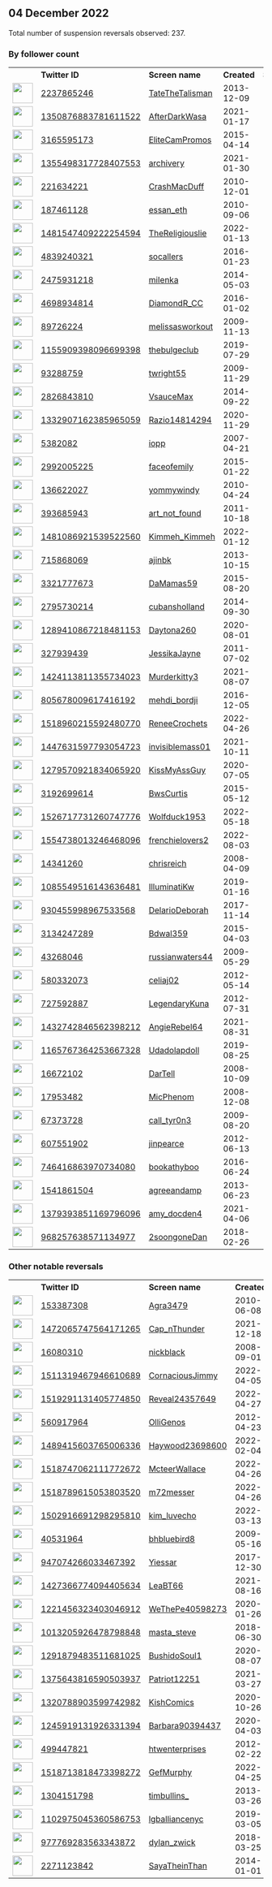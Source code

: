 
## 04 December 2022
Total number of suspension reversals observed: 237.

### By follower count
<table><tr><th></th><th align="left">Twitter ID</th><th align="left">Screen name</th>
<th align="left">Created</th><th align="left">Status</th><th align="left">Suspended</th><th align="left">Followers</th>
<tr><td><a href="https://pbs.twimg.com/profile_images/1664589364276461575/9dGp_mPS_normal.jpg"><img src="https://pbs.twimg.com/profile_images/1664589364276461575/9dGp_mPS_normal.jpg" width="40px" height="40px" align="center"/></a></td><td><a href="https://twitter.com/intent/user?user_id=2237865246">2237865246</a></td><td><a href="https://twitter.com/TateTheTalisman">TateTheTalisman</a></td><td>2013-12-09</td><td align="center"></td><td></td><td>1894199</td></tr>
<tr><td><a href="https://pbs.twimg.com/profile_images/1622755268781015041/RtCBQDkw_normal.jpg"><img src="https://pbs.twimg.com/profile_images/1622755268781015041/RtCBQDkw_normal.jpg" width="40px" height="40px" align="center"/></a></td><td><a href="https://twitter.com/intent/user?user_id=1350876883781611522">1350876883781611522</a></td><td><a href="https://twitter.com/AfterDarkWasa">AfterDarkWasa</a></td><td>2021-01-17</td><td align="center"></td><td>2022-09-25</td><td>127808</td></tr>
<tr><td><a href="https://pbs.twimg.com/profile_images/866899575881293824/6E9r72cD_normal.jpg"><img src="https://pbs.twimg.com/profile_images/866899575881293824/6E9r72cD_normal.jpg" width="40px" height="40px" align="center"/></a></td><td><a href="https://twitter.com/intent/user?user_id=3165595173">3165595173</a></td><td><a href="https://twitter.com/EliteCamPromos">EliteCamPromos</a></td><td>2015-04-14</td><td align="center"></td><td></td><td>76643</td></tr>
<tr><td><a href="https://pbs.twimg.com/profile_images/1355516079909593088/EeBF9hlD_normal.jpg"><img src="https://pbs.twimg.com/profile_images/1355516079909593088/EeBF9hlD_normal.jpg" width="40px" height="40px" align="center"/></a></td><td><a href="https://twitter.com/intent/user?user_id=1355498317728407553">1355498317728407553</a></td><td><a href="https://twitter.com/archivery">archivery</a></td><td>2021-01-30</td><td align="center"></td><td>2022-11-29</td><td>53314</td></tr>
<tr><td><a href="https://pbs.twimg.com/profile_images/1599763616869253122/KDAnkNWb_normal.jpg"><img src="https://pbs.twimg.com/profile_images/1599763616869253122/KDAnkNWb_normal.jpg" width="40px" height="40px" align="center"/></a></td><td><a href="https://twitter.com/intent/user?user_id=221634221">221634221</a></td><td><a href="https://twitter.com/CrashMacDuff">CrashMacDuff</a></td><td>2010-12-01</td><td align="center"></td><td></td><td>24199</td></tr>
<tr><td><a href="https://pbs.twimg.com/profile_images/1668549754345902081/h0NDvO4w_normal.jpg"><img src="https://pbs.twimg.com/profile_images/1668549754345902081/h0NDvO4w_normal.jpg" width="40px" height="40px" align="center"/></a></td><td><a href="https://twitter.com/intent/user?user_id=187461128">187461128</a></td><td><a href="https://twitter.com/essan_eth">essan_eth</a></td><td>2010-09-06</td><td align="center"></td><td>2022-12-03</td><td>22117</td></tr>
<tr><td><a href="https://pbs.twimg.com/profile_images/1631980748524646401/9-adLl3n_normal.jpg"><img src="https://pbs.twimg.com/profile_images/1631980748524646401/9-adLl3n_normal.jpg" width="40px" height="40px" align="center"/></a></td><td><a href="https://twitter.com/intent/user?user_id=1481547409222254594">1481547409222254594</a></td><td><a href="https://twitter.com/TheReligiouslie">TheReligiouslie</a></td><td>2022-01-13</td><td align="center"></td><td>2022-07-26</td><td>15869</td></tr>
<tr><td><a href="https://pbs.twimg.com/profile_images/1599773618149507078/dw22ZFXl_normal.jpg"><img src="https://pbs.twimg.com/profile_images/1599773618149507078/dw22ZFXl_normal.jpg" width="40px" height="40px" align="center"/></a></td><td><a href="https://twitter.com/intent/user?user_id=4839240321">4839240321</a></td><td><a href="https://twitter.com/socallers">socallers</a></td><td>2016-01-23</td><td align="center"></td><td></td><td>14604</td></tr>
<tr><td><a href="https://pbs.twimg.com/profile_images/1668482152810397696/s919UB7Q_normal.jpg"><img src="https://pbs.twimg.com/profile_images/1668482152810397696/s919UB7Q_normal.jpg" width="40px" height="40px" align="center"/></a></td><td><a href="https://twitter.com/intent/user?user_id=2475931218">2475931218</a></td><td><a href="https://twitter.com/miIenka">miIenka</a></td><td>2014-05-03</td><td align="center"></td><td></td><td>13130</td></tr>
<tr><td><a href="https://pbs.twimg.com/profile_images/1347938818125680644/OdgMMR1S_normal.jpg"><img src="https://pbs.twimg.com/profile_images/1347938818125680644/OdgMMR1S_normal.jpg" width="40px" height="40px" align="center"/></a></td><td><a href="https://twitter.com/intent/user?user_id=4698934814">4698934814</a></td><td><a href="https://twitter.com/DiamondR_CC">DiamondR_CC</a></td><td>2016-01-02</td><td align="center">🚫</td><td></td><td>10490</td></tr>
<tr><td><a href="https://pbs.twimg.com/profile_images/3667878888/1d8951c4263abc5963a240a54866ead2_normal.jpeg"><img src="https://pbs.twimg.com/profile_images/3667878888/1d8951c4263abc5963a240a54866ead2_normal.jpeg" width="40px" height="40px" align="center"/></a></td><td><a href="https://twitter.com/intent/user?user_id=89726224">89726224</a></td><td><a href="https://twitter.com/melissasworkout">melissasworkout</a></td><td>2009-11-13</td><td align="center"></td><td></td><td>9564</td></tr>
<tr><td><a href="https://abs.twimg.com/sticky/default_profile_images/default_profile_normal.png"><img src="https://abs.twimg.com/sticky/default_profile_images/default_profile_normal.png" width="40px" height="40px" align="center"/></a></td><td><a href="https://twitter.com/intent/user?user_id=1155909398096699398">1155909398096699398</a></td><td><a href="https://twitter.com/thebulgeclub">thebulgeclub</a></td><td>2019-07-29</td><td align="center">🔒</td><td></td><td>8728</td></tr>
<tr><td><a href="https://pbs.twimg.com/profile_images/1599745515561918464/zFJRj02F_normal.jpg"><img src="https://pbs.twimg.com/profile_images/1599745515561918464/zFJRj02F_normal.jpg" width="40px" height="40px" align="center"/></a></td><td><a href="https://twitter.com/intent/user?user_id=93288759">93288759</a></td><td><a href="https://twitter.com/twright55">twright55</a></td><td>2009-11-29</td><td align="center"></td><td></td><td>7669</td></tr>
<tr><td><a href="https://pbs.twimg.com/profile_images/1610824768273489921/TPnA22pb_normal.jpg"><img src="https://pbs.twimg.com/profile_images/1610824768273489921/TPnA22pb_normal.jpg" width="40px" height="40px" align="center"/></a></td><td><a href="https://twitter.com/intent/user?user_id=2826843810">2826843810</a></td><td><a href="https://twitter.com/VsauceMax">VsauceMax</a></td><td>2014-09-22</td><td align="center">🔒🚫</td><td>2022-11-27</td><td>7541</td></tr>
<tr><td><a href="https://pbs.twimg.com/profile_images/1636143055978782720/hUMYEQhP_normal.jpg"><img src="https://pbs.twimg.com/profile_images/1636143055978782720/hUMYEQhP_normal.jpg" width="40px" height="40px" align="center"/></a></td><td><a href="https://twitter.com/intent/user?user_id=1332907162385965059">1332907162385965059</a></td><td><a href="https://twitter.com/Razio14814294">Razio14814294</a></td><td>2020-11-29</td><td align="center">🔒</td><td>2022-11-30</td><td>5851</td></tr>
<tr><td><a href="https://pbs.twimg.com/profile_images/1245110852291788800/SEhjjrMk_normal.jpg"><img src="https://pbs.twimg.com/profile_images/1245110852291788800/SEhjjrMk_normal.jpg" width="40px" height="40px" align="center"/></a></td><td><a href="https://twitter.com/intent/user?user_id=5382082">5382082</a></td><td><a href="https://twitter.com/iopp">iopp</a></td><td>2007-04-21</td><td align="center"></td><td></td><td>5701</td></tr>
<tr><td><a href="https://pbs.twimg.com/profile_images/1610042521299652609/XrBdSf0U_normal.jpg"><img src="https://pbs.twimg.com/profile_images/1610042521299652609/XrBdSf0U_normal.jpg" width="40px" height="40px" align="center"/></a></td><td><a href="https://twitter.com/intent/user?user_id=2992005225">2992005225</a></td><td><a href="https://twitter.com/faceofemily">faceofemily</a></td><td>2015-01-22</td><td align="center"></td><td></td><td>5420</td></tr>
<tr><td><a href="https://pbs.twimg.com/profile_images/1644852916287594496/hams_uUB_normal.jpg"><img src="https://pbs.twimg.com/profile_images/1644852916287594496/hams_uUB_normal.jpg" width="40px" height="40px" align="center"/></a></td><td><a href="https://twitter.com/intent/user?user_id=136622027">136622027</a></td><td><a href="https://twitter.com/yommywindy">yommywindy</a></td><td>2010-04-24</td><td align="center"></td><td>2022-11-30</td><td>4762</td></tr>
<tr><td><a href="https://pbs.twimg.com/profile_images/1599643859767762944/wxNZUaNo_normal.jpg"><img src="https://pbs.twimg.com/profile_images/1599643859767762944/wxNZUaNo_normal.jpg" width="40px" height="40px" align="center"/></a></td><td><a href="https://twitter.com/intent/user?user_id=393685943">393685943</a></td><td><a href="https://twitter.com/art_not_found">art_not_found</a></td><td>2011-10-18</td><td align="center">🚫</td><td></td><td>4721</td></tr>
<tr><td><a href="https://pbs.twimg.com/profile_images/1490086455296892934/zi70NsB1_normal.jpg"><img src="https://pbs.twimg.com/profile_images/1490086455296892934/zi70NsB1_normal.jpg" width="40px" height="40px" align="center"/></a></td><td><a href="https://twitter.com/intent/user?user_id=1481086921539522560">1481086921539522560</a></td><td><a href="https://twitter.com/Kimmeh_Kimmeh">Kimmeh_Kimmeh</a></td><td>2022-01-12</td><td align="center"></td><td>2022-10-29</td><td>4699</td></tr>
<tr><td><a href="https://pbs.twimg.com/profile_images/1110004651024416768/HcnMhNrv_normal.jpg"><img src="https://pbs.twimg.com/profile_images/1110004651024416768/HcnMhNrv_normal.jpg" width="40px" height="40px" align="center"/></a></td><td><a href="https://twitter.com/intent/user?user_id=715868069">715868069</a></td><td><a href="https://twitter.com/ajinbk">ajinbk</a></td><td>2013-10-15</td><td align="center"></td><td></td><td>4358</td></tr>
<tr><td><a href="https://pbs.twimg.com/profile_images/1607824495330328578/i-nWAfKO_normal.jpg"><img src="https://pbs.twimg.com/profile_images/1607824495330328578/i-nWAfKO_normal.jpg" width="40px" height="40px" align="center"/></a></td><td><a href="https://twitter.com/intent/user?user_id=3321777673">3321777673</a></td><td><a href="https://twitter.com/DaMamas59">DaMamas59</a></td><td>2015-08-20</td><td align="center">🔒</td><td></td><td>4259</td></tr>
<tr><td><a href="https://pbs.twimg.com/profile_images/1141719407410012160/uDe8F5KF_normal.jpg"><img src="https://pbs.twimg.com/profile_images/1141719407410012160/uDe8F5KF_normal.jpg" width="40px" height="40px" align="center"/></a></td><td><a href="https://twitter.com/intent/user?user_id=2795730214">2795730214</a></td><td><a href="https://twitter.com/cubansholland">cubansholland</a></td><td>2014-09-30</td><td align="center">🔒</td><td></td><td>3612</td></tr>
<tr><td><a href="https://pbs.twimg.com/profile_images/1365431644530827267/G1Lw-tst_normal.jpg"><img src="https://pbs.twimg.com/profile_images/1365431644530827267/G1Lw-tst_normal.jpg" width="40px" height="40px" align="center"/></a></td><td><a href="https://twitter.com/intent/user?user_id=1289410867218481153">1289410867218481153</a></td><td><a href="https://twitter.com/Daytona260">Daytona260</a></td><td>2020-08-01</td><td align="center"></td><td></td><td>3574</td></tr>
<tr><td><a href="https://pbs.twimg.com/profile_images/861691533929721857/sJWszJym_normal.jpg"><img src="https://pbs.twimg.com/profile_images/861691533929721857/sJWszJym_normal.jpg" width="40px" height="40px" align="center"/></a></td><td><a href="https://twitter.com/intent/user?user_id=327939439">327939439</a></td><td><a href="https://twitter.com/JessikaJayne">JessikaJayne</a></td><td>2011-07-02</td><td align="center"></td><td></td><td>3346</td></tr>
<tr><td><a href="https://pbs.twimg.com/profile_images/1452454183727161355/98f57gs6_normal.jpg"><img src="https://pbs.twimg.com/profile_images/1452454183727161355/98f57gs6_normal.jpg" width="40px" height="40px" align="center"/></a></td><td><a href="https://twitter.com/intent/user?user_id=1424113811355734023">1424113811355734023</a></td><td><a href="https://twitter.com/Murderkitty3">Murderkitty3</a></td><td>2021-08-07</td><td align="center"></td><td>2022-10-29</td><td>3158</td></tr>
<tr><td><a href="https://pbs.twimg.com/profile_images/1538097169185521665/w_WoinMb_normal.jpg"><img src="https://pbs.twimg.com/profile_images/1538097169185521665/w_WoinMb_normal.jpg" width="40px" height="40px" align="center"/></a></td><td><a href="https://twitter.com/intent/user?user_id=805678009617416192">805678009617416192</a></td><td><a href="https://twitter.com/mehdi_bordji">mehdi_bordji</a></td><td>2016-12-05</td><td align="center"></td><td>2022-11-07</td><td>2986</td></tr>
<tr><td><a href="https://pbs.twimg.com/profile_images/1527357403594838052/zraUksZX_normal.jpg"><img src="https://pbs.twimg.com/profile_images/1527357403594838052/zraUksZX_normal.jpg" width="40px" height="40px" align="center"/></a></td><td><a href="https://twitter.com/intent/user?user_id=1518960215592480770">1518960215592480770</a></td><td><a href="https://twitter.com/ReneeCrochets">ReneeCrochets</a></td><td>2022-04-26</td><td align="center"></td><td>2022-10-20</td><td>2986</td></tr>
<tr><td><a href="https://pbs.twimg.com/profile_images/1634701758806065154/gyZr5gx0_normal.jpg"><img src="https://pbs.twimg.com/profile_images/1634701758806065154/gyZr5gx0_normal.jpg" width="40px" height="40px" align="center"/></a></td><td><a href="https://twitter.com/intent/user?user_id=1447631597793054723">1447631597793054723</a></td><td><a href="https://twitter.com/invisiblemass01">invisiblemass01</a></td><td>2021-10-11</td><td align="center"></td><td>2022-11-25</td><td>2859</td></tr>
<tr><td><a href="https://pbs.twimg.com/profile_images/1599243747677843456/oPmcqCxZ_normal.jpg"><img src="https://pbs.twimg.com/profile_images/1599243747677843456/oPmcqCxZ_normal.jpg" width="40px" height="40px" align="center"/></a></td><td><a href="https://twitter.com/intent/user?user_id=1279570921834065920">1279570921834065920</a></td><td><a href="https://twitter.com/KissMyAssGuy">KissMyAssGuy</a></td><td>2020-07-05</td><td align="center"></td><td></td><td>2792</td></tr>
<tr><td><a href="https://pbs.twimg.com/profile_images/1641979107679551488/9wb3OODL_normal.jpg"><img src="https://pbs.twimg.com/profile_images/1641979107679551488/9wb3OODL_normal.jpg" width="40px" height="40px" align="center"/></a></td><td><a href="https://twitter.com/intent/user?user_id=3192699614">3192699614</a></td><td><a href="https://twitter.com/BwsCurtis">BwsCurtis</a></td><td>2015-05-12</td><td align="center"></td><td></td><td>2760</td></tr>
<tr><td><a href="https://pbs.twimg.com/profile_images/1543322702622216192/48zTS6eE_normal.jpg"><img src="https://pbs.twimg.com/profile_images/1543322702622216192/48zTS6eE_normal.jpg" width="40px" height="40px" align="center"/></a></td><td><a href="https://twitter.com/intent/user?user_id=1526717731260747776">1526717731260747776</a></td><td><a href="https://twitter.com/Wolfduck1953">Wolfduck1953</a></td><td>2022-05-18</td><td align="center"></td><td>2022-10-29</td><td>2755</td></tr>
<tr><td><a href="https://pbs.twimg.com/profile_images/1605594125600194560/Lkl_LyTC_normal.jpg"><img src="https://pbs.twimg.com/profile_images/1605594125600194560/Lkl_LyTC_normal.jpg" width="40px" height="40px" align="center"/></a></td><td><a href="https://twitter.com/intent/user?user_id=1554738013246468096">1554738013246468096</a></td><td><a href="https://twitter.com/frenchielovers2">frenchielovers2</a></td><td>2022-08-03</td><td align="center"></td><td>2022-10-23</td><td>2696</td></tr>
<tr><td><a href="https://pbs.twimg.com/profile_images/1483578942128893953/xGVtH0a9_normal.jpg"><img src="https://pbs.twimg.com/profile_images/1483578942128893953/xGVtH0a9_normal.jpg" width="40px" height="40px" align="center"/></a></td><td><a href="https://twitter.com/intent/user?user_id=14341260">14341260</a></td><td><a href="https://twitter.com/chrisreich">chrisreich</a></td><td>2008-04-09</td><td align="center"></td><td>2022-10-29</td><td>2643</td></tr>
<tr><td><a href="https://pbs.twimg.com/profile_images/1635289782480949257/Zf6UsBi0_normal.jpg"><img src="https://pbs.twimg.com/profile_images/1635289782480949257/Zf6UsBi0_normal.jpg" width="40px" height="40px" align="center"/></a></td><td><a href="https://twitter.com/intent/user?user_id=1085549516143636481">1085549516143636481</a></td><td><a href="https://twitter.com/IlluminatiKw">IlluminatiKw</a></td><td>2019-01-16</td><td align="center"></td><td>2022-10-09</td><td>2530</td></tr>
<tr><td><a href="https://pbs.twimg.com/profile_images/951447065208545280/PR7l0n_A_normal.jpg"><img src="https://pbs.twimg.com/profile_images/951447065208545280/PR7l0n_A_normal.jpg" width="40px" height="40px" align="center"/></a></td><td><a href="https://twitter.com/intent/user?user_id=930455998967533568">930455998967533568</a></td><td><a href="https://twitter.com/DelarioDeborah">DelarioDeborah</a></td><td>2017-11-14</td><td align="center">🚫</td><td></td><td>2513</td></tr>
<tr><td><a href="https://pbs.twimg.com/profile_images/1318963165787525124/ZHhWq3UX_normal.jpg"><img src="https://pbs.twimg.com/profile_images/1318963165787525124/ZHhWq3UX_normal.jpg" width="40px" height="40px" align="center"/></a></td><td><a href="https://twitter.com/intent/user?user_id=3134247289">3134247289</a></td><td><a href="https://twitter.com/Bdwal359">Bdwal359</a></td><td>2015-04-03</td><td align="center"></td><td></td><td>2261</td></tr>
<tr><td><a href="https://pbs.twimg.com/profile_images/1273022024923873285/1xfIvjlE_normal.jpg"><img src="https://pbs.twimg.com/profile_images/1273022024923873285/1xfIvjlE_normal.jpg" width="40px" height="40px" align="center"/></a></td><td><a href="https://twitter.com/intent/user?user_id=43268046">43268046</a></td><td><a href="https://twitter.com/russianwaters44">russianwaters44</a></td><td>2009-05-29</td><td align="center"></td><td></td><td>2227</td></tr>
<tr><td><a href="https://pbs.twimg.com/profile_images/1650506036929781760/twzp8O65_normal.jpg"><img src="https://pbs.twimg.com/profile_images/1650506036929781760/twzp8O65_normal.jpg" width="40px" height="40px" align="center"/></a></td><td><a href="https://twitter.com/intent/user?user_id=580332073">580332073</a></td><td><a href="https://twitter.com/celiaj02">celiaj02</a></td><td>2012-05-14</td><td align="center"></td><td></td><td>2178</td></tr>
<tr><td><a href="https://pbs.twimg.com/profile_images/1666942030780530689/uyk8aP9z_normal.jpg"><img src="https://pbs.twimg.com/profile_images/1666942030780530689/uyk8aP9z_normal.jpg" width="40px" height="40px" align="center"/></a></td><td><a href="https://twitter.com/intent/user?user_id=727592887">727592887</a></td><td><a href="https://twitter.com/LegendaryKuna">LegendaryKuna</a></td><td>2012-07-31</td><td align="center"></td><td>2022-10-03</td><td>2135</td></tr>
<tr><td><a href="https://pbs.twimg.com/profile_images/1530305304403099648/izNAQ1l2_normal.jpg"><img src="https://pbs.twimg.com/profile_images/1530305304403099648/izNAQ1l2_normal.jpg" width="40px" height="40px" align="center"/></a></td><td><a href="https://twitter.com/intent/user?user_id=1432742846562398212">1432742846562398212</a></td><td><a href="https://twitter.com/AngieRebel64">AngieRebel64</a></td><td>2021-08-31</td><td align="center"></td><td>2022-10-20</td><td>2120</td></tr>
<tr><td><a href="https://pbs.twimg.com/profile_images/1644808331444518912/mnevnsrh_normal.jpg"><img src="https://pbs.twimg.com/profile_images/1644808331444518912/mnevnsrh_normal.jpg" width="40px" height="40px" align="center"/></a></td><td><a href="https://twitter.com/intent/user?user_id=1165767364253667328">1165767364253667328</a></td><td><a href="https://twitter.com/Udadolapdoll">Udadolapdoll</a></td><td>2019-08-25</td><td align="center"></td><td>2022-11-08</td><td>2067</td></tr>
<tr><td><a href="https://pbs.twimg.com/profile_images/856275561714520064/DmaY02Bd_normal.jpg"><img src="https://pbs.twimg.com/profile_images/856275561714520064/DmaY02Bd_normal.jpg" width="40px" height="40px" align="center"/></a></td><td><a href="https://twitter.com/intent/user?user_id=16672102">16672102</a></td><td><a href="https://twitter.com/DarTell">DarTell</a></td><td>2008-10-09</td><td align="center"></td><td></td><td>2019</td></tr>
<tr><td><a href="https://pbs.twimg.com/profile_images/1162486478846345216/P9Q-PPue_normal.jpg"><img src="https://pbs.twimg.com/profile_images/1162486478846345216/P9Q-PPue_normal.jpg" width="40px" height="40px" align="center"/></a></td><td><a href="https://twitter.com/intent/user?user_id=17953482">17953482</a></td><td><a href="https://twitter.com/MicPhenom">MicPhenom</a></td><td>2008-12-08</td><td align="center"></td><td></td><td>1963</td></tr>
<tr><td><a href="https://pbs.twimg.com/profile_images/1667336263311958020/4I1Cva2t_normal.jpg"><img src="https://pbs.twimg.com/profile_images/1667336263311958020/4I1Cva2t_normal.jpg" width="40px" height="40px" align="center"/></a></td><td><a href="https://twitter.com/intent/user?user_id=67373728">67373728</a></td><td><a href="https://twitter.com/call_tyr0n3">call_tyr0n3</a></td><td>2009-08-20</td><td align="center"></td><td></td><td>1949</td></tr>
<tr><td><a href="https://pbs.twimg.com/profile_images/1035360646777528321/HE_p4OaY_normal.jpg"><img src="https://pbs.twimg.com/profile_images/1035360646777528321/HE_p4OaY_normal.jpg" width="40px" height="40px" align="center"/></a></td><td><a href="https://twitter.com/intent/user?user_id=607551902">607551902</a></td><td><a href="https://twitter.com/jinpearce">jinpearce</a></td><td>2012-06-13</td><td align="center"></td><td></td><td>1948</td></tr>
<tr><td><a href="https://pbs.twimg.com/profile_images/979450878687170560/yj0DLgcA_normal.jpg"><img src="https://pbs.twimg.com/profile_images/979450878687170560/yj0DLgcA_normal.jpg" width="40px" height="40px" align="center"/></a></td><td><a href="https://twitter.com/intent/user?user_id=746416863970734080">746416863970734080</a></td><td><a href="https://twitter.com/bookathyboo">bookathyboo</a></td><td>2016-06-24</td><td align="center">🚫</td><td></td><td>1905</td></tr>
<tr><td><a href="https://pbs.twimg.com/profile_images/763753558579769345/oouVHjgb_normal.jpg"><img src="https://pbs.twimg.com/profile_images/763753558579769345/oouVHjgb_normal.jpg" width="40px" height="40px" align="center"/></a></td><td><a href="https://twitter.com/intent/user?user_id=1541861504">1541861504</a></td><td><a href="https://twitter.com/agreeandamp">agreeandamp</a></td><td>2013-06-23</td><td align="center">🔒</td><td></td><td>1852</td></tr>
<tr><td><a href="https://pbs.twimg.com/profile_images/1615867249973235713/p01WU4MI_normal.jpg"><img src="https://pbs.twimg.com/profile_images/1615867249973235713/p01WU4MI_normal.jpg" width="40px" height="40px" align="center"/></a></td><td><a href="https://twitter.com/intent/user?user_id=1379393851169796096">1379393851169796096</a></td><td><a href="https://twitter.com/amy_docden4">amy_docden4</a></td><td>2021-04-06</td><td align="center">🚫</td><td>2022-11-17</td><td>1828</td></tr>
<tr><td><a href="https://pbs.twimg.com/profile_images/974109405586210816/G-CeW6Tc_normal.jpg"><img src="https://pbs.twimg.com/profile_images/974109405586210816/G-CeW6Tc_normal.jpg" width="40px" height="40px" align="center"/></a></td><td><a href="https://twitter.com/intent/user?user_id=968257638571134977">968257638571134977</a></td><td><a href="https://twitter.com/2soongoneDan">2soongoneDan</a></td><td>2018-02-26</td><td align="center"></td><td></td><td>1786</td></tr>
</table>

### Other notable reversals
<table><tr><th></th><th align="left">Twitter ID</th><th align="left">Screen name</th>
<th align="left">Created</th><th align="left">Status</th><th align="left">Suspended</th><th align="left">Followers</th>
<tr><td><a href="https://pbs.twimg.com/profile_images/1574937454469328898/zqNAQFd2_normal.jpg"><img src="https://pbs.twimg.com/profile_images/1574937454469328898/zqNAQFd2_normal.jpg" width="40px" height="40px" align="center"/></a></td><td><a href="https://twitter.com/intent/user?user_id=153387308">153387308</a></td><td><a href="https://twitter.com/Agra3479">Agra3479</a></td><td>2010-06-08</td><td align="center">🚫</td><td>2022-11-28</td><td>1153</td></tr>
<tr><td><a href="https://pbs.twimg.com/profile_images/1472065867861028864/YP2sAs_n_normal.jpg"><img src="https://pbs.twimg.com/profile_images/1472065867861028864/YP2sAs_n_normal.jpg" width="40px" height="40px" align="center"/></a></td><td><a href="https://twitter.com/intent/user?user_id=1472065747564171265">1472065747564171265</a></td><td><a href="https://twitter.com/Cap_nThunder">Cap_nThunder</a></td><td>2021-12-18</td><td align="center">🚫</td><td>2022-09-09</td><td>220</td></tr>
<tr><td><a href="https://pbs.twimg.com/profile_images/1559194258913083394/6wU7vpWi_normal.jpg"><img src="https://pbs.twimg.com/profile_images/1559194258913083394/6wU7vpWi_normal.jpg" width="40px" height="40px" align="center"/></a></td><td><a href="https://twitter.com/intent/user?user_id=16080310">16080310</a></td><td><a href="https://twitter.com/nickblack">nickblack</a></td><td>2008-09-01</td><td align="center"></td><td>2022-11-28</td><td>783</td></tr>
<tr><td><a href="https://pbs.twimg.com/profile_images/1532096350132785155/yvIm_Qwc_normal.jpg"><img src="https://pbs.twimg.com/profile_images/1532096350132785155/yvIm_Qwc_normal.jpg" width="40px" height="40px" align="center"/></a></td><td><a href="https://twitter.com/intent/user?user_id=1511319467946610689">1511319467946610689</a></td><td><a href="https://twitter.com/CornaciousJimmy">CornaciousJimmy</a></td><td>2022-04-05</td><td align="center"></td><td>2022-10-29</td><td>1314</td></tr>
<tr><td><a href="https://pbs.twimg.com/profile_images/1600565660639268864/Cdh7zRIV_normal.jpg"><img src="https://pbs.twimg.com/profile_images/1600565660639268864/Cdh7zRIV_normal.jpg" width="40px" height="40px" align="center"/></a></td><td><a href="https://twitter.com/intent/user?user_id=1519291131405774850">1519291131405774850</a></td><td><a href="https://twitter.com/Reveal24357649">Reveal24357649</a></td><td>2022-04-27</td><td align="center"></td><td>2022-10-20</td><td>382</td></tr>
<tr><td><a href="https://pbs.twimg.com/profile_images/1644258746309263360/IBc4c2w8_normal.jpg"><img src="https://pbs.twimg.com/profile_images/1644258746309263360/IBc4c2w8_normal.jpg" width="40px" height="40px" align="center"/></a></td><td><a href="https://twitter.com/intent/user?user_id=560917964">560917964</a></td><td><a href="https://twitter.com/OlliGenos">OlliGenos</a></td><td>2012-04-23</td><td align="center"></td><td>2022-10-13</td><td>280</td></tr>
<tr><td><a href="https://pbs.twimg.com/profile_images/1495121139999334403/8f6LyU26_normal.jpg"><img src="https://pbs.twimg.com/profile_images/1495121139999334403/8f6LyU26_normal.jpg" width="40px" height="40px" align="center"/></a></td><td><a href="https://twitter.com/intent/user?user_id=1489415603765006336">1489415603765006336</a></td><td><a href="https://twitter.com/Haywood23698600">Haywood23698600</a></td><td>2022-02-04</td><td align="center"></td><td>2022-11-10</td><td>287</td></tr>
<tr><td><a href="https://pbs.twimg.com/profile_images/1662513349018505216/rcMCYSld_normal.jpg"><img src="https://pbs.twimg.com/profile_images/1662513349018505216/rcMCYSld_normal.jpg" width="40px" height="40px" align="center"/></a></td><td><a href="https://twitter.com/intent/user?user_id=1518747062111772672">1518747062111772672</a></td><td><a href="https://twitter.com/McteerWallace">McteerWallace</a></td><td>2022-04-26</td><td align="center"></td><td>2022-10-20</td><td>696</td></tr>
<tr><td><a href="https://pbs.twimg.com/profile_images/1519703171622486017/oxSJsLOc_normal.jpg"><img src="https://pbs.twimg.com/profile_images/1519703171622486017/oxSJsLOc_normal.jpg" width="40px" height="40px" align="center"/></a></td><td><a href="https://twitter.com/intent/user?user_id=1518789615053803520">1518789615053803520</a></td><td><a href="https://twitter.com/m72messer">m72messer</a></td><td>2022-04-26</td><td align="center">🚫</td><td>2022-10-20</td><td>784</td></tr>
<tr><td><a href="https://pbs.twimg.com/profile_images/1630256316428984323/5jtS_ewe_normal.jpg"><img src="https://pbs.twimg.com/profile_images/1630256316428984323/5jtS_ewe_normal.jpg" width="40px" height="40px" align="center"/></a></td><td><a href="https://twitter.com/intent/user?user_id=1502916691298295810">1502916691298295810</a></td><td><a href="https://twitter.com/kim_luvecho">kim_luvecho</a></td><td>2022-03-13</td><td align="center"></td><td>2022-10-29</td><td>614</td></tr>
<tr><td><a href="https://pbs.twimg.com/profile_images/1566245652538933254/qKeSlPb6_normal.jpg"><img src="https://pbs.twimg.com/profile_images/1566245652538933254/qKeSlPb6_normal.jpg" width="40px" height="40px" align="center"/></a></td><td><a href="https://twitter.com/intent/user?user_id=40531964">40531964</a></td><td><a href="https://twitter.com/bhbluebird8">bhbluebird8</a></td><td>2009-05-16</td><td align="center"></td><td>2022-12-03</td><td>49</td></tr>
<tr><td><a href="https://pbs.twimg.com/profile_images/1612000337816166403/zvuIP8k4_normal.jpg"><img src="https://pbs.twimg.com/profile_images/1612000337816166403/zvuIP8k4_normal.jpg" width="40px" height="40px" align="center"/></a></td><td><a href="https://twitter.com/intent/user?user_id=947074266033467392">947074266033467392</a></td><td><a href="https://twitter.com/Yiessar">Yiessar</a></td><td>2017-12-30</td><td align="center"></td><td>2022-12-02</td><td>138</td></tr>
<tr><td><a href="https://pbs.twimg.com/profile_images/1427374727602089992/YEYbVd7W_normal.jpg"><img src="https://pbs.twimg.com/profile_images/1427374727602089992/YEYbVd7W_normal.jpg" width="40px" height="40px" align="center"/></a></td><td><a href="https://twitter.com/intent/user?user_id=1427366774094405634">1427366774094405634</a></td><td><a href="https://twitter.com/LeaBT66">LeaBT66</a></td><td>2021-08-16</td><td align="center"></td><td>2022-10-29</td><td>1507</td></tr>
<tr><td><a href="https://pbs.twimg.com/profile_images/1345453797179412480/ww1-ssYr_normal.jpg"><img src="https://pbs.twimg.com/profile_images/1345453797179412480/ww1-ssYr_normal.jpg" width="40px" height="40px" align="center"/></a></td><td><a href="https://twitter.com/intent/user?user_id=1221456323403046912">1221456323403046912</a></td><td><a href="https://twitter.com/WeThePe40598273">WeThePe40598273</a></td><td>2020-01-26</td><td align="center"></td><td>2022-10-29</td><td>171</td></tr>
<tr><td><a href="https://pbs.twimg.com/profile_images/1013206949377298432/3wiXJ_fl_normal.jpg"><img src="https://pbs.twimg.com/profile_images/1013206949377298432/3wiXJ_fl_normal.jpg" width="40px" height="40px" align="center"/></a></td><td><a href="https://twitter.com/intent/user?user_id=1013205926478798848">1013205926478798848</a></td><td><a href="https://twitter.com/masta_steve">masta_steve</a></td><td>2018-06-30</td><td align="center"></td><td>2022-10-29</td><td>1156</td></tr>
<tr><td><a href="https://pbs.twimg.com/profile_images/1667652482397519873/6HguiJDA_normal.jpg"><img src="https://pbs.twimg.com/profile_images/1667652482397519873/6HguiJDA_normal.jpg" width="40px" height="40px" align="center"/></a></td><td><a href="https://twitter.com/intent/user?user_id=1291879483511681025">1291879483511681025</a></td><td><a href="https://twitter.com/BushidoSoul1">BushidoSoul1</a></td><td>2020-08-07</td><td align="center"></td><td>2022-11-09</td><td>1030</td></tr>
<tr><td><a href="https://pbs.twimg.com/profile_images/1428533514299916291/yg0d0enp_normal.jpg"><img src="https://pbs.twimg.com/profile_images/1428533514299916291/yg0d0enp_normal.jpg" width="40px" height="40px" align="center"/></a></td><td><a href="https://twitter.com/intent/user?user_id=1375643816590503937">1375643816590503937</a></td><td><a href="https://twitter.com/Patriot12251">Patriot12251</a></td><td>2021-03-27</td><td align="center"></td><td>2022-11-10</td><td>393</td></tr>
<tr><td><a href="https://pbs.twimg.com/profile_images/1320789162732228610/SKCWflQk_normal.jpg"><img src="https://pbs.twimg.com/profile_images/1320789162732228610/SKCWflQk_normal.jpg" width="40px" height="40px" align="center"/></a></td><td><a href="https://twitter.com/intent/user?user_id=1320788903599742982">1320788903599742982</a></td><td><a href="https://twitter.com/KishComics">KishComics</a></td><td>2020-10-26</td><td align="center"></td><td>2022-10-20</td><td>722</td></tr>
<tr><td><a href="https://pbs.twimg.com/profile_images/1245919881150648320/5f3QkSa9_normal.jpg"><img src="https://pbs.twimg.com/profile_images/1245919881150648320/5f3QkSa9_normal.jpg" width="40px" height="40px" align="center"/></a></td><td><a href="https://twitter.com/intent/user?user_id=1245919131926331394">1245919131926331394</a></td><td><a href="https://twitter.com/Barbara90394437">Barbara90394437</a></td><td>2020-04-03</td><td align="center"></td><td>2022-06-22</td><td>146</td></tr>
<tr><td><a href="https://pbs.twimg.com/profile_images/922354852042362880/7r4NxeTr_normal.jpg"><img src="https://pbs.twimg.com/profile_images/922354852042362880/7r4NxeTr_normal.jpg" width="40px" height="40px" align="center"/></a></td><td><a href="https://twitter.com/intent/user?user_id=499447821">499447821</a></td><td><a href="https://twitter.com/htwenterprises">htwenterprises</a></td><td>2012-02-22</td><td align="center"></td><td>2022-10-28</td><td>1347</td></tr>
<tr><td><a href="https://pbs.twimg.com/profile_images/1518713900170051584/ijbkQIzb_normal.png"><img src="https://pbs.twimg.com/profile_images/1518713900170051584/ijbkQIzb_normal.png" width="40px" height="40px" align="center"/></a></td><td><a href="https://twitter.com/intent/user?user_id=1518713818473398272">1518713818473398272</a></td><td><a href="https://twitter.com/GefMurphy">GefMurphy</a></td><td>2022-04-25</td><td align="center"></td><td>2022-10-20</td><td>215</td></tr>
<tr><td><a href="https://pbs.twimg.com/profile_images/3433298676/aee1cbd5b3549dbad18df3c5a6cba3ff_normal.jpeg"><img src="https://pbs.twimg.com/profile_images/3433298676/aee1cbd5b3549dbad18df3c5a6cba3ff_normal.jpeg" width="40px" height="40px" align="center"/></a></td><td><a href="https://twitter.com/intent/user?user_id=1304151798">1304151798</a></td><td><a href="https://twitter.com/timbullins_">timbullins_</a></td><td>2013-03-26</td><td align="center"></td><td>2022-10-29</td><td>505</td></tr>
<tr><td><a href="https://pbs.twimg.com/profile_images/1655736800927678465/MNoFQEkn_normal.jpg"><img src="https://pbs.twimg.com/profile_images/1655736800927678465/MNoFQEkn_normal.jpg" width="40px" height="40px" align="center"/></a></td><td><a href="https://twitter.com/intent/user?user_id=1102975045360586753">1102975045360586753</a></td><td><a href="https://twitter.com/lgballiancenyc">lgballiancenyc</a></td><td>2019-03-05</td><td align="center">🔒</td><td>2022-11-14</td><td>6</td></tr>
<tr><td><a href="https://pbs.twimg.com/profile_images/1605440721946828802/1KWRXGTX_normal.jpg"><img src="https://pbs.twimg.com/profile_images/1605440721946828802/1KWRXGTX_normal.jpg" width="40px" height="40px" align="center"/></a></td><td><a href="https://twitter.com/intent/user?user_id=977769283563343872">977769283563343872</a></td><td><a href="https://twitter.com/dylan_zwick">dylan_zwick</a></td><td>2018-03-25</td><td align="center">🔒</td><td>2022-11-10</td><td>272</td></tr>
<tr><td><a href="https://pbs.twimg.com/profile_images/487454846711123968/g5gO6dS6_normal.jpeg"><img src="https://pbs.twimg.com/profile_images/487454846711123968/g5gO6dS6_normal.jpeg" width="40px" height="40px" align="center"/></a></td><td><a href="https://twitter.com/intent/user?user_id=2271123842">2271123842</a></td><td><a href="https://twitter.com/SayaTheinThan">SayaTheinThan</a></td><td>2014-01-01</td><td align="center"></td><td>2022-11-08</td><td>74</td></tr>
</table>
